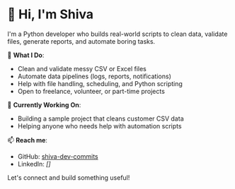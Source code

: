 # 👋 Hi, I'm Shiva 

I'm a Python developer who builds real-world scripts to clean data, validate files, generate reports, and automate boring tasks.

🔧 **What I Do**:
- Clean and validate messy CSV or Excel files  
- Automate data pipelines (logs, reports, notifications)  
- Help with file handling, scheduling, and Python scripting  
- Open to freelance, volunteer, or part-time projects

🚀 **Currently Working On**:
- Building a sample project that cleans customer CSV data
- Helping anyone who needs help with automation scripts

📫 **Reach me**:
- GitHub: [shiva-dev-commits](https://github.com/shiva-dev-commits)
- LinkedIn: *[]*

Let's connect and build something useful!
